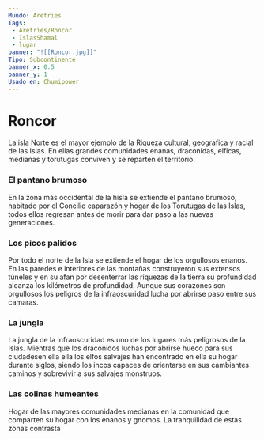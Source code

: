 ```yaml
---
Mundo: Aretries
Tags:
 - Aretries/Roncor
 - IslasShamal
 - lugar
banner: "![[Roncor.jpg]]"
Tipo: Subcontinente
banner_x: 0.5
banner_y: 1
Usado_en: Chumipower
---
```


# Roncor

La isla Norte es el mayor ejemplo de la Riqueza cultural, geografica y racial de las Islas. En ellas grandes comunidades enanas, draconidas, elficas, medianas y torutugas conviven y se reparten el territorio.

### El pantano brumoso

En la zona más occidental de la hisla se extiende el pantano brumoso, habitado por el Concilio caparazón y hogar de los Torutugas de las Islas, todos ellos regresan antes de morir para dar paso a las nuevas generaciones.

### Los picos palidos

Por todo el norte de la Isla se extiende el hogar de los orgullosos enanos. En las paredes e interiores de las montañas construyeron sus extensos túneles y en su afan por desenterrar las riquezas de la tierra su profundidad alcanza los kilómetros de profundidad. Aunque sus corazones son orgullosos los peligros de la infraoscuridad lucha por abrirse paso entre sus camaras.

### La jungla 

La jungla de la infraoscuridad es uno de los lugares más peligrosos de la Islas. Mientras que los draconidos luchas por abrirse hueco para sus ciudadesen ella  ella los elfos salvajes han encontrado en ella su hogar durante siglos, siendo los incos capaces de orientarse en sus cambiantes caminos y sobrevivir a sus salvajes monstruos.
### Las colinas humeantes
Hogar de las mayores comunidades medianas en la comunidad que comparten su hogar con los enanos y gnomos. La tranquilidad de estas zonas contrasta

